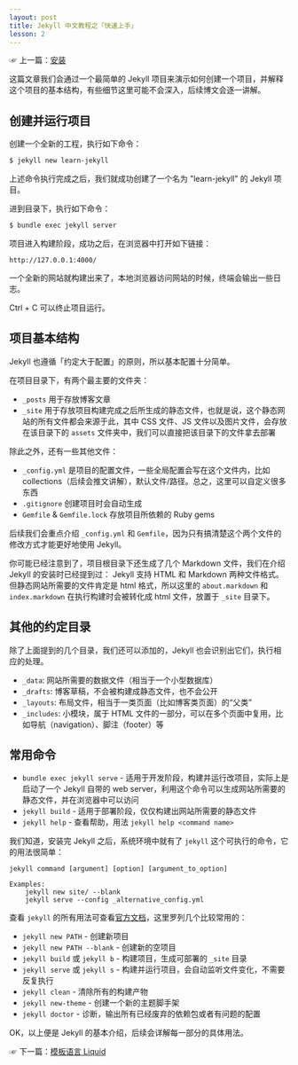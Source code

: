 ```yaml
---
layout: post
title: Jekyll 中文教程之「快速上手」
lesson: 2
---
```


☞ 上一篇：[安装](/jekyll/installing)

这篇文章我们会通过一个最简单的 Jekyll 项目来演示如何创建一个项目，并解释这个项目的基本结构，有些细节这里可能不会深入，后续博文会逐一讲解。

## 创建并运行项目

创建一个全新的工程，执行如下命令：

```bash
$ jekyll new learn-jekyll
```

上述命令执行完成之后，我们就成功创建了一个名为 "learn-jekyll" 的 Jekyll 项目。

进到目录下，执行如下命令：

```bash
$ bundle exec jekyll server
```

项目进入构建阶段，成功之后，在浏览器中打开如下链接：

```
http://127.0.0.1:4000/
```

一个全新的网站就构建出来了，本地浏览器访问网站的时候，终端会输出一些日志。

Ctrl + C 可以终止项目运行。

## 项目基本结构

Jekyll 也遵循「约定大于配置」的原则，所以基本配置十分简单。

在项目目录下，有两个最主要的文件夹：

* `_posts` 用于存放博客文章
* `_site` 用于存放项目构建完成之后所生成的静态文件，也就是说，这个静态网站的所有文件都会来源于此，其中 CSS 文件、JS 文件以及图片文件，会存放在该目录下的 `assets` 文件夹中，我们可以直接把该目录下的文件拿去部署

除此之外，还有一些其他文件：

* `_config.yml` 是项目的配置文件，一些全局配置会写在这个文件内，比如 collections（后续会推文讲解），默认文件/路径。总之，这里可以自定义很多东西
* `.gitignore` 创建项目时会自动生成
* `Gemfile` & `Gemfile.lock` 存放项目所依赖的 Ruby gems

后续我们会重点介绍 `_config.yml` 和 `Gemfile`，因为只有搞清楚这个两个文件的修改方式才能更好地使用 Jekyll。

你可能已经注意到了，项目根目录下还生成了几个 Markdown 文件，我们在介绍 Jekyll 的安装时已经提到过： Jekyll 支持 HTML 和 Markdown 两种文件格式。但静态网站所需要的文件肯定是 html 格式，所以这里的 `about.markdown` 和 `index.markdown` 在执行构建时会被转化成 html 文件，放置于 `_site` 目录下。

## 其他的约定目录

除了上面提到的几个目录，我们还可以添加的，Jekyll 也会识别出它们，执行相应的处理。

* `_data`: 网站所需要的数据文件（相当于一个小型数据库）
* `_drafts`: 博客草稿，不会被构建成静态文件，也不会公开
* `_layouts`: 布局文件，相当于一类页面（比如博客类页面）的“父类”
* `_includes`: 小模块，属于 HTML 文件的一部分，可以在多个页面中复用，比如导航（navigation）、脚注（footer）等

## 常用命令

* `bundle exec jekyll serve` - 适用于开发阶段，构建并运行改项目，实际上是启动了一个 Jekyll 自带的 web server，利用这个命令可以生成网站所需要的静态文件，并在浏览器中可以访问
* `jekyll build` - 适用于部署阶段，仅仅构建出网站所需要的静态文件
* `jekyll help` - 查看帮助，用法 `jekyll help <command name>`

我们知道，安装完 Jekyll 之后，系统环境中就有了 `jekyll` 这个可执行的命令，它的用法很简单：

```
jekyll command [argument] [option] [argument_to_option]

Examples:
    jekyll new site/ --blank
    jekyll serve --config _alternative_config.yml
```

查看 `jekyll` 的所有用法可查看[官方文档](https://jekyllrb.com/docs/configuration/options/#build-command-options)，这里罗列几个比较常用的：

* `jekyll new PATH` - 创建新项目
* `jekyll new PATH --blank` - 创建新的空项目
* `jekyll build` 或 `jekyll b` - 构建项目，生成可部署的 `_site` 目录
* `jekyll serve` 或 `jekyll s` - 构建并运行项目，会自动监听文件变化，不需要反复执行
* `jekyll clean` - 清除所有的构建产物
* `jekyll new-theme` - 创建一个新的主题脚手架
* `jekyll doctor` - 诊断，输出所有已经废弃的依赖包或者有问题的配置

OK，以上便是 Jekyll 的基本介绍，后续会详解每一部分的具体用法。

☞ 下一篇：[模板语言 Liquid](/jekyll/liquid)
